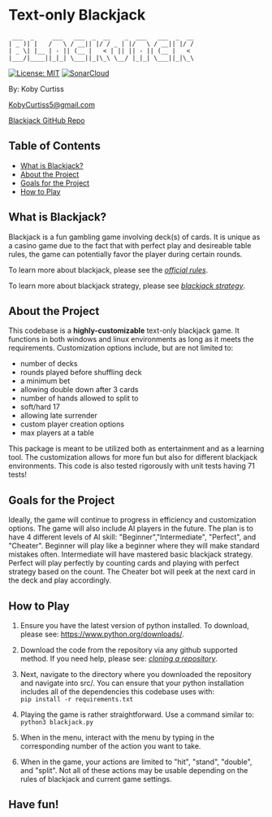 # Text-only Blackjack

     ___  _     ___   ___  _  __    _  ___   ___  _  __
    | _ )| |   /   \ / __|| |/ / _ | |/   \ / __|| |/ /
    | _ \| |__ | - || (__ |   < | || || - || (__ |   <
    |___/|____||_|_| \___||_|\_\ \__/ |_|_| \___||_|\_\

 [![License: MIT](https://img.shields.io/badge/License-MIT-green.svg)](https://opensource.org/licenses/MIT)
 [![SonarCloud](https://sonarcloud.io/images/project_badges/sonarcloud-black.svg)](https://sonarcloud.io/summary/new_code?id=CustomizableBlackjack)

By: Koby Curtiss

<KobyCurtiss5@gmail.com>

[Blackjack GitHub Repo](https://github.com/KCurtiss5/customizable-blackjack)

## Table of Contents

- [What is Blackjack?](#what-is-blackjack)
- [About the Project](#about-the-project)
- [Goals for the Project](#goals-for-the-project)
- [How to Play](#how-to-play)

## What is Blackjack?

Blackjack is a fun gambling game involving deck(s) of cards. It is unique as a casino game due to the fact that with perfect play and desireable table rules, the game can potentially favor the player during certain rounds.
  
  To learn more about blackjack, please see the *[official rules](https://www.blackjack.org/blackjack/how-to-play/)*.
  
  To learn more about blackjack strategy, please see *[blackjack strategy](https://www.blackjack.org/blackjack/strategy/)*.

## About the Project

This codebase is a **highly-customizable** text-only blackjack game. It functions in both windows and linux environments as long as it meets the requirements. Customization options include, but are not limited to:

- number of decks
- rounds played before shuffling deck
- a minimum bet
- allowing double down after 3 cards
- number of hands allowed to split to
- soft/hard 17
- allowing late surrender
- custom player creation options
- max players at a table

This package is meant to be utilized both as entertainment and as a learning tool. The customization allows for more fun but also for different blackjack environments. This code is also tested rigorously with unit tests having 71 tests!

## Goals for the Project

Ideally, the game will continue to progress in efficiency and customization options. The game will also include AI players in the future. The plan is to have 4 different levels of AI skill: "Beginner","Intermediate", "Perfect", and "Cheater". Beginner will play like a beginner where they will make standard mistakes often. Intermediate will have mastered basic blackjack strategy. Perfect will play perfectly by counting cards and playing with perfect strategy based on the count. The Cheater bot will peek at the next card in the deck and play accordingly.

## How to Play

1. Ensure you have the latest version of python installed. To download, please see: <https://www.python.org/downloads/>.

2. Download the code from the repository via any github supported method. If you need help, please see: *[cloning a repository](https://docs.github.com/en/repositories/creating-and-managing-repositories/cloning-a-repository)*.

3. Next, navigate to the directory where you downloaded the repository and navigate into src/. You can ensure that your python installation includes all of the dependencies this codebase uses with:  
 `pip install -r requirements.txt`

4. Playing the game is rather straightforward. Use a command similar to: `python3 blackjack.py`
5. When in the menu, interact with the menu by typing in the corresponding number of the action you want to take.
6. When in the game, your actions are limited to "hit", "stand", "double", and "split". Not all of these actions may be usable depending on the rules of blackjack and current game settings.

## Have fun!
